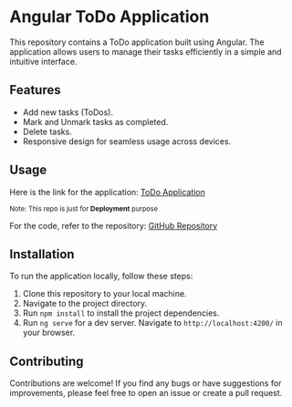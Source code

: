 # **Angular ToDo Application**

This repository contains a ToDo application built using Angular. The application allows users to manage their tasks efficiently in a simple and intuitive interface.

## Features

- Add new tasks (ToDos).
- Mark and Unmark tasks as completed.
- Delete tasks.
- Responsive design for seamless usage across devices.

## Usage

Here is the link for the application: [ToDo Application](<https://surya-579.github.io/ToDo-App/>)

<sub>Note: This repo is just for **Deployment** purpose</sub>

For the code, refer to the repository: [GitHub Repository](<https://github.com/surya-579/ToDoApp>)

## Installation

To run the application locally, follow these steps:

1. Clone this repository to your local machine.
2. Navigate to the project directory.
3. Run `npm install` to install the project dependencies.
4. Run `ng serve` for a dev server. Navigate to `http://localhost:4200/` in your browser.

## Contributing

Contributions are welcome! If you find any bugs or have suggestions for improvements, please feel free to open an issue or create a pull request.
